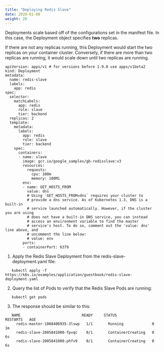 ```yaml
---
title: "Deploying Redis Slave"
date: 2020-01-08
weight: 20
---
```


Deployments scale based off of the configurations set in the manifest file. In this case, the Deployment object specifies <b>two</b> replicas.

If there are not any replicas running, this Deployment would start the two replicas on your container cluster. Conversely, if there are more than two replicas are running, it would scale down until two replicas are running.

```
apiVersion: apps/v1 # for versions before 1.9.0 use apps/v1beta2
kind: Deployment
metadata:
  name: redis-slave
  labels:
    app: redis
spec:
  selector:
    matchLabels:
      app: redis
      role: slave
      tier: backend
  replicas: 2
  template:
    metadata:
      labels:
        app: redis
        role: slave
        tier: backend
    spec:
      containers:
      - name: slave
        image: gcr.io/google_samples/gb-redisslave:v3
        resources:
          requests:
            cpu: 100m
            memory: 100Mi
        env:
        - name: GET_HOSTS_FROM
          value: dns
          # Using `GET_HOSTS_FROM=dns` requires your cluster to
          # provide a dns service. As of Kubernetes 1.3, DNS is a built-in
          # service launched automatically. However, if the cluster you are using
          # does not have a built-in DNS service, you can instead
          # access an environment variable to find the master
          # service's host. To do so, comment out the 'value: dns' line above, and
          # uncomment the line below:
          # value: env
        ports:
        - containerPort: 6379
```

1. Apply the Redis Slave Deployment from the redis-slave-deployment.yaml file:

```
   kubectl apply -f https://k8s.io/examples/application/guestbook/redis-slave-deployment.yaml
```

2. Query the list of Pods to verify that the Redis Slave Pods are running:

```
   kubectl get pods
```

3. The response should be similar to this:

```
   NAME                            READY     STATUS              RESTARTS   AGE
     redis-master-1068406935-3lswp   1/1       Running             0          1m
     redis-slave-2005841000-fpvqc    0/1       ContainerCreating   0          6s
     redis-slave-2005841000-phfv9    0/1       ContainerCreating   0          6s
```

